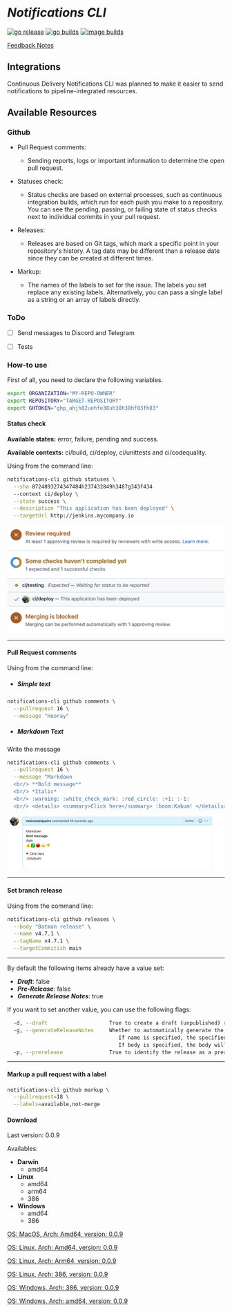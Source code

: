 # *Notifications CLI*

[![go release](https://github.com/maiconssiqueira/notifications-cli/actions/workflows/release.yaml/badge.svg)](https://github.com/maiconssiqueira/notifications-cli/actions/workflows/release.yaml)
[![go builds](https://github.com/maiconssiqueira/notifications-cli/actions/workflows/main.yml/badge.svg)](https://github.com/maiconssiqueira/notifications-cli/actions/workflows/main.yml)
[![image builds](https://github.com/maiconssiqueira/notifications-cli/actions/workflows/builds.yaml/badge.svg)](https://github.com/maiconssiqueira/notifications-cli/actions/workflows/builds.yaml)

[Feedback Notes](NOTES.md)

## Integrations

Continuous Delivery Notifications CLI was planned to make it easier to send notifications to pipeline-integrated resources.

## Available Resources

### Github

- Pull Request comments:
  - Sending reports, logs or important information to determine the open pull request.

- Statuses check:
  - Status checks are based on external processes, such as continuous integration builds, which run for each push you make to a repository. You can see the pending, passing, or failing state of status checks next to individual commits in your pull request.
  
- Releases:
  - Releases are based on Git tags, which mark a specific point in your repository's history. A tag date may be different than a release date since they can be created at different times.

- Markup:
  - The names of the labels to set for the issue. The labels you set replace any existing labels. Alternatively, you can pass a single label as a string or an array of labels directly.

### ToDo

* [ ] Send messages to Discord and Telegram
- [ ] Tests

### How-to use

First of all, you need to declare the following variables.

```bash
export ORGANIZATION="MY-REPO-OWNER"
export REPOSITORY="TARGET-REPOSITORY"
export GHTOKEN="ghp_ahjh82uehfe38uh38h38hf83fh83"
```

#### Status check

**Available states:**  error, failure, pending and success.

**Available contexts:** ci/build, ci/deploy, ci/unittests and ci/codequality.

Using from the command line:

```bash
notifications-cli github statuses \
  --sha 8724893274347484h237432849h3487g343f434
  --context ci/deploy \
  --state success \
  --description "This application has been deployed" \
  --targetUrl http://jenkins.mycompany.io
```

<div>
  <center>
    <img src="img/status.png" alt="drawing" width="600"/>
  </center>
</div>

---

#### Pull Request comments

Using from the command line:

- ##### Simple text

```bash
notifications-cli github comments \
  --pullrequest 16 \
  --message "Hooray"
```

- ##### Markdown Text

Write the message

```bash
notifications-cli github comments \
  --pullrequest 16 \
  --message "Markdown
  <br/> **Bold message**
  <br/> *Italic*
  <br/> :warning: :white_check_mark: :red_circle: :+1: :-1:
  <br/> <details> <summary>Click here</summary> :boom:Kabum! </details>"
```

<div>
  <center>
    <img src="img/comment-markdown.png" alt="drawing" width="600"/>
  </center>
</div>

---

#### Set branch release

Using from the command line:

```bash
notifications-cli github releases \
  --body "Batman release" \
  --name v4.7.1 \
  --tagName v4.7.1 \
  --targetCommitish main
```

---
By default the following items already have a value set:  

- ***Draft***: false
- ***Pre-Release***: false
- ***Generate Release Notes***: true

If you want to set another value, you can use the following flags:

```bash
  -d, --draft                    True to create a draft (unpublished) release, false to create a published one
  -g, --generateReleaseNotes     Whether to automatically generate the name and body for this release. 
                                    If name is specified, the specified name will be used; otherwise, a name will be automatically generated. 
                                    If body is specified, the body will be pre-pended to the automatically generated notes (default true)
  -p, --prerelease               True to identify the release as a prerelease. false to identify the release as a full release
```

---

#### Markup a pull request with a label

```bash
notifications-cli github markup \
  --pullrequest=18 \
  --labels=available,not-merge
```

#### Download

Last version: 0.0.9

Availables:
  - **Darwin**
    - amd64
  - **Linux**
    - amd64
    - arm64
    - 386
  - **Windows**
    - amd64
    - 386

[OS: MacOS, Arch: Amd64, version: 0.0.9](https://github.com/maiconssiqueira/notifications-cli/releases/download/0.0.9/notifications-cli-0.0.9-darwin-amd64.tar.gz)

[OS: Linux, Arch: Amd64, version: 0.0.9](https://github.com/maiconssiqueira/notifications-cli/releases/download/0.0.9/notifications-cli-0.0.9-linux-amd64.tar.gz)

[OS: Linux, Arch: Arm64, version: 0.0.9](https://github.com/maiconssiqueira/notifications-cli/releases/download/0.0.9/notifications-cli-0.0.9-linux-arm64.tar.gz)

[OS: Linux, Arch: 386, version: 0.0.9](https://github.com/maiconssiqueira/notifications-cli/releases/download/0.0.9/notifications-cli-0.0.9-linux-386.tar.gz)

[OS: Windows, Arch: 386, version: 0.0.9](https://github.com/maiconssiqueira/notifications-cli/releases/download/0.0.9/notifications-cli-0.0.9-windows-386.tar.gz)

[OS: Windows, Arch: amd64, version: 0.0.9](https://github.com/maiconssiqueira/notifications-cli/releases/download/0.0.9/notifications-cli-0.0.9-windows-amd64.tar.gz)
